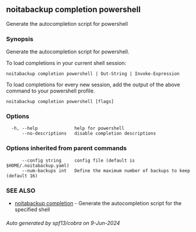 ## noitabackup completion powershell

Generate the autocompletion script for powershell

### Synopsis

Generate the autocompletion script for powershell.

To load completions in your current shell session:

	noitabackup completion powershell | Out-String | Invoke-Expression

To load completions for every new session, add the output of the above command
to your powershell profile.


```
noitabackup completion powershell [flags]
```

### Options

```
  -h, --help              help for powershell
      --no-descriptions   disable completion descriptions
```

### Options inherited from parent commands

```
      --config string     config file (default is $HOME/.noitabackup.yaml)
      --num-backups int   Define the maximum number of backups to keep (default 16)
```

### SEE ALSO

* [noitabackup completion](noitabackup_completion.md)	 - Generate the autocompletion script for the specified shell

###### Auto generated by spf13/cobra on 9-Jun-2024

